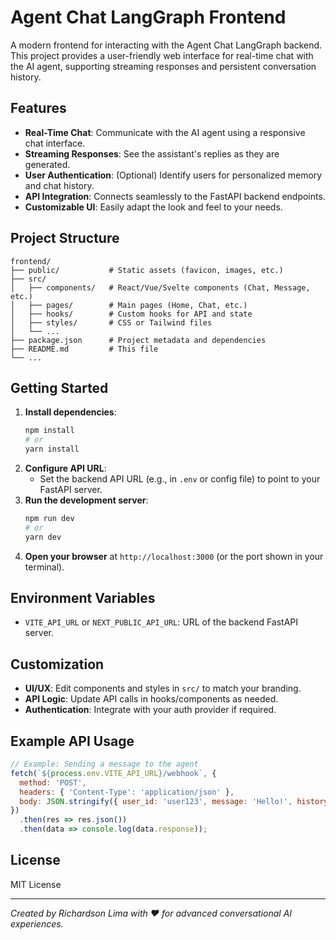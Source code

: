 # Agent Chat LangGraph Frontend

A modern frontend for interacting with the Agent Chat LangGraph backend. This project provides a user-friendly web interface for real-time chat with the AI agent, supporting streaming responses and persistent conversation history.

## Features
- **Real-Time Chat**: Communicate with the AI agent using a responsive chat interface.
- **Streaming Responses**: See the assistant's replies as they are generated.
- **User Authentication**: (Optional) Identify users for personalized memory and chat history.
- **API Integration**: Connects seamlessly to the FastAPI backend endpoints.
- **Customizable UI**: Easily adapt the look and feel to your needs.

## Project Structure
```
frontend/
├── public/           # Static assets (favicon, images, etc.)
├── src/
│   ├── components/   # React/Vue/Svelte components (Chat, Message, etc.)
│   ├── pages/        # Main pages (Home, Chat, etc.)
│   ├── hooks/        # Custom hooks for API and state
│   ├── styles/       # CSS or Tailwind files
│   └── ...
├── package.json      # Project metadata and dependencies
├── README.md         # This file
└── ...
```

## Getting Started
1. **Install dependencies**:
   ```bash
   npm install
   # or
   yarn install
   ```
2. **Configure API URL**:
   - Set the backend API URL (e.g., in `.env` or config file) to point to your FastAPI server.
3. **Run the development server**:
   ```bash
   npm run dev
   # or
   yarn dev
   ```
4. **Open your browser** at `http://localhost:3000` (or the port shown in your terminal).

## Environment Variables
- `VITE_API_URL` or `NEXT_PUBLIC_API_URL`: URL of the backend FastAPI server.

## Customization
- **UI/UX**: Edit components and styles in `src/` to match your branding.
- **API Logic**: Update API calls in hooks/components as needed.
- **Authentication**: Integrate with your auth provider if required.

## Example API Usage
```js
// Example: Sending a message to the agent
fetch(`${process.env.VITE_API_URL}/webhook`, {
  method: 'POST',
  headers: { 'Content-Type': 'application/json' },
  body: JSON.stringify({ user_id: 'user123', message: 'Hello!', history: [] })
})
  .then(res => res.json())
  .then(data => console.log(data.response));
```

## License
MIT License

---

*Created by Richardson Lima with ❤️ for advanced conversational AI experiences.*
